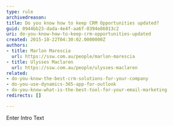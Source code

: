 ```yaml
---
type: rule
archivedreason: 
title: Do you know how to keep CRM Opportunities updated?
guid: 0944bb23-dada-4e4f-aa6f-0394e86013c2
uri: do-you-know-how-to-keep-crm-opportunities-updated
created: 2015-10-22T04:30:02.0000000Z
authors:
- title: Marlon Marescia
  url: https://ssw.com.au/people/marlon-marescia
- title: Ulysses Maclaren
  url: https://ssw.com.au/people/ulysses-maclaren
related:
- do-you-know-the-best-crm-solutions-for-your-company
- do-you-use-dynamics-365-app-for-outlook
- do-you-know-what-is-the-best-tool-for-your-email-marketing
redirects: []

---
```



Enter Intro Text
<br><excerpt class='endintro'></excerpt><br>



